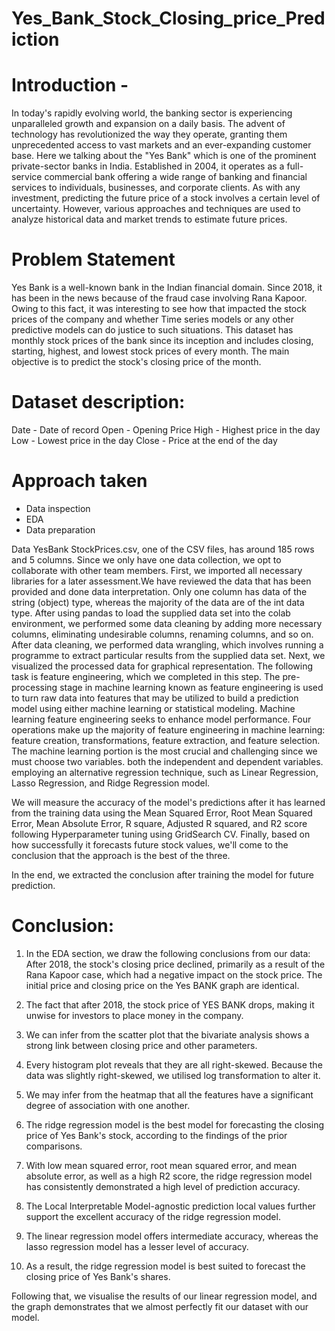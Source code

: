 # Yes_Bank_Stock_Closing_price_Prediction

# Introduction -

In today's rapidly evolving world, the banking sector is experiencing unparalleled growth and expansion on a daily basis. The advent of technology has revolutionized the way they operate, granting them unprecedented access to vast markets and an ever-expanding customer base.
Here we talking about the "Yes Bank" which is one of the prominent private-sector banks in India. Established in 2004, it operates as a full-service commercial bank offering a wide range of banking and financial services to individuals, businesses, and corporate clients.
As with any investment, predicting the future price of a stock involves a certain level of uncertainty. However, various approaches and techniques are used to analyze historical data and market trends to estimate future prices.

# Problem Statement

Yes Bank is a well-known bank in the Indian financial domain. Since 2018, it has been in the news because of the fraud case involving Rana Kapoor. Owing to this fact, it was interesting to see how that impacted the stock prices of the company and whether Time series models or any other predictive models can do justice to such situations. This dataset has monthly stock prices of the bank since its inception and includes closing, starting, highest, and lowest stock prices of every month. The main objective is to predict the stock's closing price of the month.

# Dataset description:

Date - Date of record
Open - Opening Price
High - Highest price in the day
Low - Lowest price in the day
Close - Price at the end of the day

# Approach taken

* Data inspection
* EDA
* Data preparation
  
Data YesBank StockPrices.csv, one of the CSV files, has around 185 rows and 5 columns. Since we only have one data collection, we opt to collaborate with other team members. First, we imported all necessary libraries for a later assessment.We have reviewed the data that has been provided and done data interpretation. Only one column has data of the string (object) type, whereas the majority of the data are of the int data type. After using pandas to load the supplied data set into the colab environment, we performed some data cleaning by adding more necessary columns, eliminating undesirable columns, renaming columns, and so on. After data cleaning, we performed data wrangling, which involves running a programme to extract particular results from the supplied data set.
Next, we visualized the processed data for graphical representation. The following task is feature engineering, which we completed in this step. The pre-processing stage in machine learning known as feature engineering is used to turn raw data into features that may be utilized to build a prediction model using either machine learning or statistical modeling. Machine learning feature engineering seeks to enhance model performance. Four operations make up the majority of feature engineering in machine learning: feature creation, transformations, feature extraction, and feature selection. The machine learning portion is the most crucial and challenging since we must choose two variables. both the independent and dependent variables. employing an alternative regression technique, such as Linear Regression, Lasso Regression, and Ridge Regression model.

We will measure the accuracy of the model's predictions after it has learned from the training data using the Mean Squared Error, Root Mean Squared Error, Mean Absolute Error, R square, Adjusted R squared, and R2 score following Hyperparameter tuning using GridSearch CV. Finally, based on how successfully it forecasts future stock values, we'll come to the conclusion that the approach is the best of the three.

In the end, we extracted the conclusion after training the model for future prediction.

# Conclusion:

1. In the EDA section, we draw the following conclusions from our data: After 2018, the stock's closing price declined, primarily as a result of the Rana Kapoor case, which had a negative impact on the stock price. The initial price and closing price on the Yes BANK graph are identical.

2. The fact that after 2018, the stock price of YES BANK drops, making it unwise for investors to place money in the company.

3. We can infer from the scatter plot that the bivariate analysis shows a strong link between closing price and other parameters.

4. Every histogram plot reveals that they are all right-skewed. Because the data was slightly right-skewed, we utilised log transformation to alter it.

5. We may infer from the heatmap that all the features have a significant degree of association with one another.

6. The ridge regression model is the best model for forecasting the closing price of Yes Bank's stock, according to the findings of the prior comparisons.

7. With low mean squared error, root mean squared error, and mean absolute error, as well as a high R2 score, the ridge regression model has consistently demonstrated a high level of prediction accuracy.

8. The Local Interpretable Model-agnostic prediction local values further support the excellent accuracy of the ridge regression model.

9. The linear regression model offers intermediate accuracy, whereas the lasso regression model has a lesser level of accuracy.

10. As a result, the ridge regression model is best suited to forecast the closing price of Yes Bank's shares.

Following that, we visualise the results of our linear regression model, and the graph demonstrates that we almost perfectly fit our dataset with our model.
